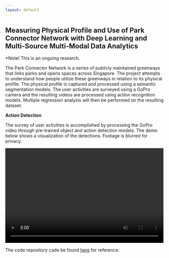 ```yaml
---
layout: default
---
```


## Measuring Physical Profile and Use of Park Connector Network with Deep Learning and Multi-Source Multi-Modal Data Analytics

*Note! This is an ongoing research. 

The Park Connector Network is a series of publicly maintained greenways that links parks and opens spaces across Singapore. The project attempts to understand how people utilize these greenways in relation to its physical profile. The physical profile is captured and processed using a semantic segmentation models. The user activities are surveyed using a GoPro camera and the resulting videos are processed using action recognition models. Multiple regression analysis will then be performed on the resulting dataset. 

**Action Detection**

The survey of user activities is accomplished by processing the GoPro video through pre-trained object and action detection models. The demo below shows a visualization of the detections. Footage is blurred for privacy.

<video width="500" height="300" controls="controls">
  <source src="https://gxite.github.io/portfolio/video/crowd_action_demo.mp4" type="video/mp4" >
</video>

The code repository cade be found [here](https://github.com/gxite/pcn-acam) for reference. 


